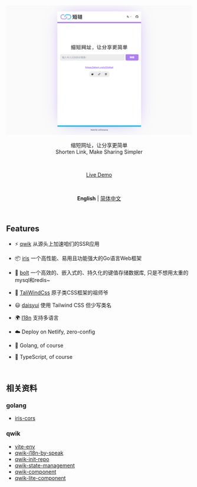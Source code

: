 <p align='center'>
  <img src='./doc/img.png' alt='Shorten Link' width='1000'/>
</p>

<p align='center'>
缩短网址，让分享更简单
<br>
 Shorten Link, Make Sharing Simpler
</p>

<br>

<p align='center'>
<a href="https://vitesse.netlify.app/">Live Demo</a>
</p>

<br>

<p align='center'>
<b>English</b> | <a href="https://github.com/antfu/vitesse/blob/main/README.zh-CN.md">简体中文</a>
<!-- Contributors: Thanks for getting interested, however we DON'T accept new transitions to the README, thanks. -->
</p>

<br>


## Features

- ⚡️ [qwik](https://qwik.builder.io/) 从源头上加速咱们的SSR应用

- 📦 [iris](https://www.iris-go.com/) 一个高性能、易用且功能强大的Go语言Web框架

- 🔎 [bolt](https://github.com/boltdb/bolt) 一个高效的、嵌入式的、持久化的键值存储数据库, 只是不想用太重的mysql和redis~

- 🎨 [TaliWindCss](https://tailwindcss.com/) 原子类CSS框架的祖师爷

- 😃 [daisyui](https://daisyui.com/) 使用 Tailwind CSS 但少写类名

- 🌍 [I18n](https://robisim74.gitbook.io/qwik-speak/) 支持多语言

[//]: # (- ⚙️ Unit Testing with [Vitest]&#40;https://github.com/vitest-dev/vitest&#41;, E2E Testing with [Cypress]&#40;https://cypress.io/&#41; on [GitHub Actions]&#40;https://github.com/features/actions&#41;)

- ☁️ Deploy on Netlify, zero-config

- 🦾 Golang, of course

- 🦾 TypeScript, of course

<br>


## 相关资料

### golang

- [iris-cors](https://docs.iris-go.com/iris/security/cors#the-cors-configuration)

### qwik

- [vite-env](https://cn.vitejs.dev/guide/env-and-mode.html#env-files)
- [qwik-i18n-by-speak](https://github.com/robisim74/qwik-speak)
- [qwik-init-repo](https://qwik.builder.io/docs/getting-started/)
- [qwik-state-management](https://qwik.builder.io/docs/components/state/)
- [qwik-component](https://qwik.builder.io/docs/components/overview/)
- [qwik-lite-component](https://qwik.builder.io/docs/components/lite-components/)




